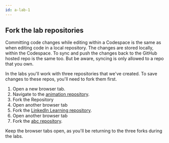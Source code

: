 ```yaml
---
id: a-lab-1
---
```


## Fork the lab repositories

Committing code changes while editing within a Codespace is the same as when editing code in a local repository. The changes are stored locally, within the Codespace. To sync and push the changes back to the GitHub hosted repo is the same too. But be aware, syncing is only allowed to a repo that you own. 

In the labs you'll work with three repositories that we've created.  To save changes to these repos, you'll need to fork them first.

   
1. Open a new browser tab.
2. Navigate to the <a href="#" target="_blank">animation repository</a>.
3. Fork the Repository
4. Open another browser tab
5. Fork the <a href="#" target="_blank">LinkedIn Learning repository</a>.
6. Open another browser tab
7. Fork the <a href="#" target="_blank">abc repository</a>.

Keep the browser tabs open, as you'll be returning to the three forks during the labs.
